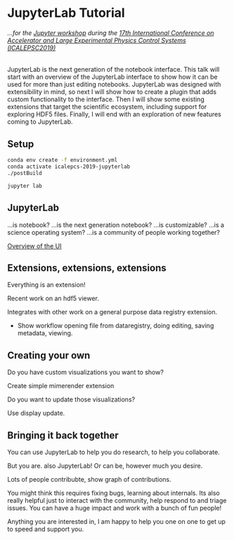 # JupyterLab Tutorial 

###### ...for the [Jupyter workshop](https://indico.desy.de/indico/event/23354/) during the [17th International Conference on Accelerator and Large Experimental Physics Control Systems (ICALEPSC2019)](https://icalepcs2019.bnl.gov/workshops.html)


JupyterLab is the next generation of the notebook interface. This talk
will start with an overview of the JupyterLab interface to show how it
can be used for more than just editing notebooks.  JupyterLab was
designed with extensibility in mind, so next I will show how to create
a plugin that adds custom functionality to the interface. Then I will
show some existing extensions that target the scientific ecosystem,
including support for exploring HDF5 files. Finally, I will end with
an exploration of new features coming to JupyterLab.


## Setup

```bash
conda env create -f environment.yml
conda activate icalepcs-2019-jupyterlab
./postBuild

jupyter lab
```


## JupyterLab

...is notebook?
...is the next generation notebook?
...is customizable?
...is a science operating system?
...is a community of people working together?


[Overview of the UI](https://github.com/jupyterlab/jupyterlab-demo/blob/master/narrative/jupyterlab.md)


## Extensions, extensions, extensions

Everything is an extension!

Recent work on an hdf5 viewer.

Integrates with other work on a general purpose data registry extension.

* Show workflow opening file from dataregistry, doing editing, saving metadata, viewing.


## Creating your own


Do you have custom visualizations you want to show?

Create simple mimerender extension


Do you want to update those visualizations?

Use display update.

## Bringing it back together

You can use JupyterLab to help you do research, to help you collaborate.

But you are. also JupyterLab! Or can be, however much you desire.

Lots of people contribubte, show graph of contributions.

You might think this requires fixing bugs, learning about internals. Its also really helpful just to interact with the community, help respond to and triage issues. You can have a huge impact and work with a bunch of fun people!

Anything you are interested in, I am happy to help you one on one to get up to speed and support you.
